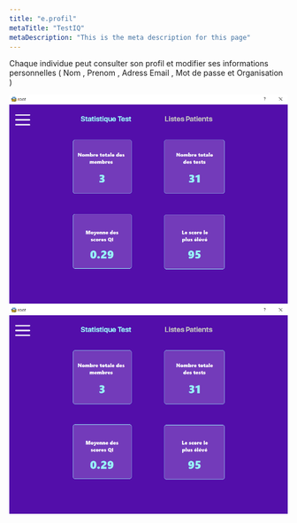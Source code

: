 ```yaml
---
title: "e.profil"
metaTitle: "TestIQ"
metaDescription: "This is the meta description for this page"
---
```


Chaque individue peut consulter son profil et modifier ses informations personnelles ( Nom , Prenom , Adress Email , Mot de passe et Organisation )

![frame](https://github.com/z-sohaib/iq-documentation/blob/main/src/images/capture/org_affich_glob.PNG?raw=true)
![frame](https://github.com/z-sohaib/iq-documentation/blob/main/src/images/capture/org_affich_glob.PNG?raw=true)
